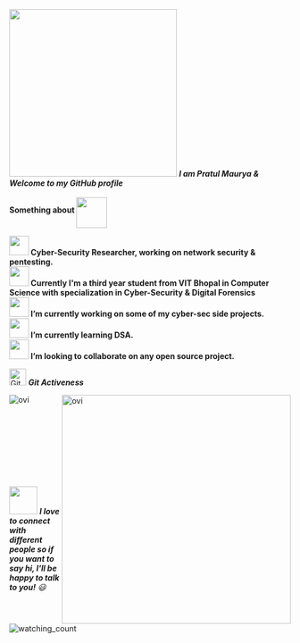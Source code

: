 <img src="https://media.giphy.com/media/GbNb7SVG0TcDxTFy6A/giphy.gif" width="300px">
<em><b>I am Pratul Maurya & Welcome to my GitHub profile</b></em><br><br>
<b><b>Something about</b> <img src="https://media.giphy.com/media/J4bOqeJErzOJlJ9bOb/giphy.gif" height="55" ALIGN="middle">&nbsp;</b>

<b><img src="https://media.giphy.com/media/29LckIukRIDOIvjqjh/giphy.gif" width="35"> Cyber-Security Researcher, working on network security & pentesting. <br>
<img src="https://media.giphy.com/media/gjxYwnMG7Mocmc75DM/giphy.gif" width="35"> Currently I'm a third year student from VIT Bhopal in Computer Science with specialization in Cyber-Security & Digital Forensics  
<img src="https://media.giphy.com/media/lRLzrbhmh5pFf4jOga/giphy.gif" width="35"> I’m currently working on some of my cyber-sec side projects. <br>
<img src="https://media.giphy.com/media/0PGtnC8f4AYoozjq4O/giphy.gif" width="35"> I’m currently learning DSA. <br>
<img src="https://media.giphy.com/media/gF2m2JOyGReppog8hU/giphy.gif" width="35"> I’m looking to collaborate on any open source project. <br></b>

<img src="https://media.giphy.com/media/CwTvSiWflgCGKgz5eb/giphy.gif" width="30" alt="Git"/>&nbsp;<i><b>Git Activeness</b></i></p>



<p><img align="left" src="https://github-readme-stats.vercel.app/api/top-langs?username=pratul-maurya&show_icons=true&locale=en&layout=compact&theme=radical" alt="ovi" /></p>
<p>&nbsp;<img align="right" src="https://github-readme-stats.vercel.app/api?username=pratul-maurya&show_icons=true&locale=en&theme=radical" alt="ovi" width="410" /></p>
<br><br><br><br><br><br><br>

<img src="https://media.giphy.com/media/LnQjpWaON8nhr21vNW/giphy.gif" width="50"> <em><b>I love to connect with different people so if you want to say hi, I'll be happy to talk to you!</b> 😃</em><br><br><br>
<img src="https://komarev.com/ghpvc/?username=pratul-maurya&color=C70039&style=flat-square" alt="watching_count" />
<!--
**pratul-maurya/pratul-maurya** is a ✨ _special_ ✨ repository because its `README.md` (this file) appears on your GitHub profile.

Here are some ideas to get you started:

- 🔭 I’m currently working on ...
- 🌱 I’m currently learning ...
- 👯 I’m looking to collaborate on ...
- 🤔 I’m looking for help with ...
- 💬 Ask me about ...
- 📫 How to reach me: ...
- 😄 Pronouns: ...
- ⚡ Fun fact: ...
-->

